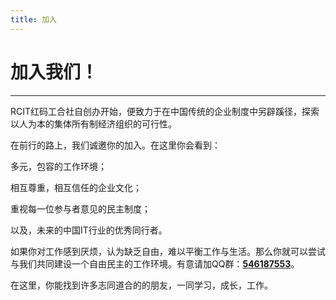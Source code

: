 ```yaml
---
title: 加入
---
```


# 加入我们！

------

RCIT红码工合社自创办开始，便致力于在中国传统的企业制度中另辟蹊径，探索以人为本的集体所有制经济组织的可行性。

在前行的路上，我们诚邀你的加入。在这里你会看到：

多元，包容的工作环境；

相互尊重，相互信任的企业文化；

重视每一位参与者意见的民主制度；

以及，未来的中国IT行业的优秀同行者。


如果你对工作感到厌烦，认为缺乏自由，难以平衡工作与生活。那么你就可以尝试与我们共同建设一个自由民主的工作环境。有意请加QQ群：[**546187553**](https://jq.qq.com/?_wv=1027&k=QWuEfKur)。

在这里，你能找到许多志同道合的的朋友，一同学习，成长，工作。
